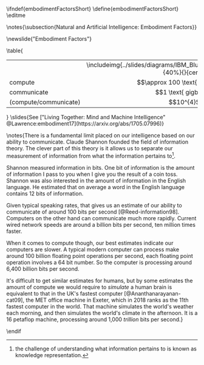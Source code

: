 \ifndef{embodimentFactorsShort}
\define{embodimentFactorsShort}
\editme

\notes{\subsection{Natural and Artificial Intelligence: Embodiment Factors}}

\newslide{"Embodiment Factors"}

\table{
<table>
 <tr>
  <td></td>
  <td align="center">\includeimg{../slides/diagrams/IBM_Blue_Gene_P_supercomputer.jpg}{40%}{}{center}</td>
  <td align="center">\includeimg{../slides/diagrams/ClaudeShannon_MFO3807.jpg}{25%}{}{center}</td>
 </tr>
 <tr>
  <td>compute</td>
  <td align="center">$$\approx 100 \text{ gigaflops}$$</td><td align="center">$$\approx 16 \text{ petaflops}$$</td>
 </tr>
 <tr>
  <td>communicate</td>
  <td align="center">$$1 \text{ gigbit/s}$$</td>
  <td align="center">$$100 \text{ bit/s}$$</td>
 </tr>
 <tr>
  <td>(compute/communicate)</td>
  <td align="center">$$10^{4}$$</td>
  <td align="center">$$10^{14}$$</td>
 </tr>
</table>
}
\slides{See ["Living Together: Mind and Machine Intelligence" @Lawrence:embodiment17](https://arxiv.org/abs/1705.07996)}

\notes{There is a fundamental limit placed on our intelligence based on our ability to communicate. Claude Shannon founded the field of information theory. The clever part of this theory is it allows us to separate our measurement of information from what the information pertains to[^knowledge-representation].

[^knowledge-representation]: the challenge of understanding what information pertains to is known as knowledge representation. 

Shannon measured information in bits. One bit of information is the amount of information I pass to you when I give you the result of a coin toss. Shannon was also interested in the amount of information in the English language. He estimated that on average a word in the English language contains 12 bits of information. 

Given typical speaking rates, that gives us an estimate of our ability to communicate of around 100 bits per second [@Reed-information98]. Computers on the other hand can communicate much more rapidly. Current wired network speeds are around a billion bits per second, ten million times faster. 

When it comes to compute though, our best estimates indicate our computers are slower. A typical modern computer can process make around 100 billion floating point operations per second, each floating point operation involves a 64 bit number. So the computer is processing around 6,400 billion bits per second. 

It's difficult to get similar estimates for humans, but by some estimates the amount of compute we would require to *simulate* a human brain is equivalent to that in the UK's fastest computer [@Ananthanarayanan-cat09], the MET office machine in Exeter, which in 2018 ranks as the 11th fastest computer in the world. That machine simulates the world's weather each morning, and then simulates the world's climate in the afternoon. It is a 16 petaflop machine, processing around 1,000 *trillion* bits per second.}


\endif
